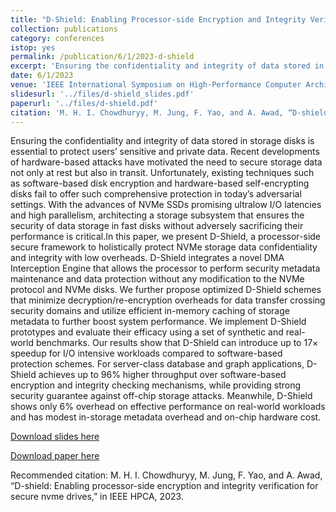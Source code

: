 ```yaml
---
title: "D-Shield: Enabling Processor-side Encryption and Integrity Verification for Secure NVMe Drives"
collection: publications
category: conferences
istop: yes
permalink: /publication/6/1/2023-d-shield
excerpt: 'Ensuring the confidentiality and integrity of data stored in storage disks is essential to protect users’ sensitive and private data. Recent developments of hardware-based attacks have motivated the need to secure storage data not only at rest but also in transit. Unfortunately, existing techniques such as software-based disk encryption and hardware-based self-encrypting disks fail to offer such comprehensive protection in today’s adversarial settings. With the advances of NVMe SSDs promising ...'
date: 6/1/2023
venue: 'IEEE International Symposium on High-Performance Computer Architecture (HPCA)'
slidesurl: '../files/d-shield_slides.pdf'
paperurl: '../files/d-shield.pdf'
citation: 'M. H. I. Chowdhuryy, M. Jung, F. Yao, and A. Awad, “D-shield: Enabling processor-side encryption and integrity verification for secure nvme drives,” in IEEE HPCA, 2023.'
---
```

Ensuring the confidentiality and integrity of data stored in storage disks is essential to protect users’ sensitive and private data. Recent developments of hardware-based attacks have motivated the need to secure storage data not only at rest but also in transit. Unfortunately, existing techniques such as software-based disk encryption and hardware-based self-encrypting disks fail to offer such comprehensive protection in today’s adversarial settings. With the advances of NVMe SSDs promising ultralow I/O latencies and high parallelism, architecting a storage subsystem that ensures the security of data storage in fast disks without adversely sacrificing their performance is critical.In this paper, we present D-Shield, a processor-side secure framework to holistically protect NVMe storage data confidentiality and integrity with low overheads. D-Shield integrates a novel DMA Interception Engine that allows the processor to perform security metadata maintenance and data protection without any modification to the NVMe protocol and NVMe disks. We further propose optimized D-Shield schemes that minimize decryption/re-encryption overheads for data transfer crossing security domains and utilize efficient in-memory caching of storage metadata to further boost system performance. We implement D-Shield prototypes and evaluate their efficacy using a set of synthetic and real-world benchmarks. Our results show that D-Shield can introduce up to 17× speedup for I/O intensive workloads compared to software-based protection schemes. For server-class database and graph applications, D-Shield achieves up to 96% higher throughput over software-based encryption and integrity checking mechanisms, while providing strong security guarantee against off-chip storage attacks. Meanwhile, D-Shield shows only 6% overhead on effective performance on real-world workloads and has modest in-storage metadata overhead and on-chip hardware cost.

[Download slides here](../files/d-shield_slides.pdf)

[Download paper here](../files/d-shield.pdf)

Recommended citation: M. H. I. Chowdhuryy, M. Jung, F. Yao, and A. Awad, “D-shield: Enabling processor-side encryption and integrity verification for secure nvme drives,” in IEEE HPCA, 2023.